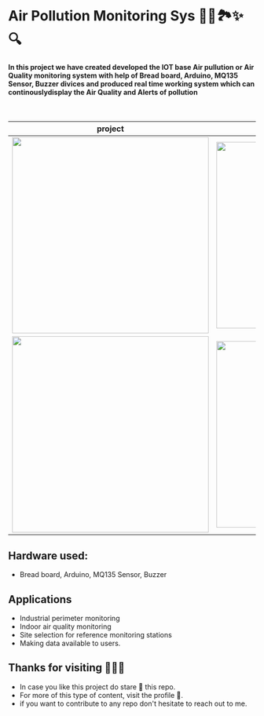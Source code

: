 # Air Pollution Monitoring Sys 🌟🤩🏞️✨🔍


#### In this project we have created developed the IOT base Air pullution or Air Quality monitoring system with help of Bread board, Arduino, MQ135 Sensor, Buzzer divices and produced real time working system which can continouslydisplay the Air Quality and Alerts of pollution

<br>

|project|photos|
|-----|----|
|<img width="400" src="https://user-images.githubusercontent.com/84271800/198821037-1242fcbc-4fd7-4801-b7c7-7be27c67c7d7.png"/>|<img width="380" src="https://user-images.githubusercontent.com/84271800/198821148-58b73122-05fa-4105-a1d3-26755b9f9156.png"/>|
|<img width="400" src="https://user-images.githubusercontent.com/84271800/198821447-34ad4796-9dd8-49c4-9b5e-534bc82ee607.png"/>|<img width="380" src="https://user-images.githubusercontent.com/84271800/198821499-80f82ab4-60b6-4e4a-85df-bf027bdb7765.png"/>|


## Hardware used:
- Bread board, Arduino, MQ135 Sensor, Buzzer
## Applications
 - Industrial perimeter monitoring
- Indoor air quality monitoring
-	Site selection for reference monitoring stations
-	Making data available to users. 

## Thanks for visiting 🤩💖✨
- In case you like this project do stare 🌟 this repo.
- For more of this type of content, visit the profile 🤗.
- if you want to contribute to any repo don't hesitate to reach out to me.
